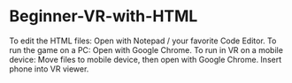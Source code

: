 # Beginner-VR-with-HTML
To edit the HTML files: Open with Notepad / your favorite Code Editor.  To run the game on a PC: Open with Google Chrome.  To run in VR on a mobile device: Move files to mobile device, then open with Google Chrome.  Insert phone into VR viewer.
